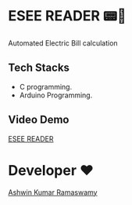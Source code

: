 # ESEE READER 📟📲
Automated Electric Bill calculation

## Tech Stacks
- C programming.
- Arduino Programming.

## Video Demo
[ESEE READER](https://docs.google.com/presentation/d/1X_j90BNUnj3x8gA68DQRr31mnw2t9j0Fn1nDlxOzdM0/edit?usp=drivesdk)

# Developer ❤
[Ashwin Kumar Ramaswamy](https://github.com/Ash515)
